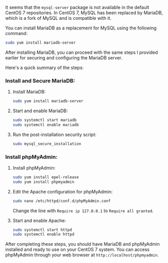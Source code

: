 It seems that the `mysql-server` package is not available in the default CentOS 7 repositories. In CentOS 7, MySQL has been replaced by MariaDB, which is a fork of MySQL and is compatible with it.

You can install MariaDB as a replacement for MySQL using the following command:

```bash
sudo yum install mariadb-server
```

After installing MariaDB, you can proceed with the same steps I provided earlier for securing and configuring the MariaDB server.

Here's a quick summary of the steps:

### Install and Secure MariaDB:

1. Install MariaDB:

   ```bash
   sudo yum install mariadb-server
   ```

2. Start and enable MariaDB:

   ```bash
   sudo systemctl start mariadb
   sudo systemctl enable mariadb
   ```

3. Run the post-installation security script:

   ```bash
   sudo mysql_secure_installation
   ```

### Install phpMyAdmin:

1. Install phpMyAdmin:

   ```bash
   sudo yum install epel-release
   sudo yum install phpmyadmin
   ```

2. Edit the Apache configuration for phpMyAdmin:

   ```bash
   sudo nano /etc/httpd/conf.d/phpMyAdmin.conf
   ```

   Change the line with `Require ip 127.0.0.1` to `Require all granted`.

3. Start and enable Apache:

   ```bash
   sudo systemctl start httpd
   sudo systemctl enable httpd
   ```

After completing these steps, you should have MariaDB and phpMyAdmin installed and ready to use on your CentOS 7 system. You can access phpMyAdmin through your web browser at `http://localhost/phpmyadmin`.